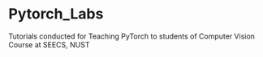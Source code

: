 # Pytorch_Labs
Tutorials conducted for Teaching PyTorch to students of Computer Vision Course at SEECS, NUST
